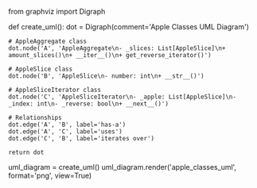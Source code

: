 from graphviz import Digraph

def create_uml():
    dot = Digraph(comment='Apple Classes UML Diagram')

    # AppleAggregate class
    dot.node('A', 'AppleAggregate\n- _slices: List[AppleSlice]\n+ amount_slices()\n+ __iter__()\n+ get_reverse_iterator()')

    # AppleSlice class
    dot.node('B', 'AppleSlice\n- number: int\n+ __str__()')

    # AppleSliceIterator class
    dot.node('C', 'AppleSliceIterator\n- _apple: List[AppleSlice]\n- _index: int\n- _reverse: bool\n+ __next__()')

    # Relationships
    dot.edge('A', 'B', label='has-a')
    dot.edge('A', 'C', label='uses')
    dot.edge('C', 'B', label='iterates over')

    return dot

uml_diagram = create_uml()
uml_diagram.render('apple_classes_uml', format='png', view=True)
